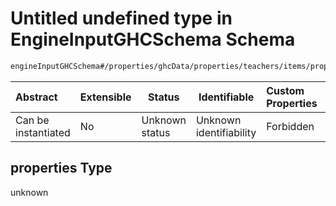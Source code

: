 # Untitled undefined type in EngineInputGHCSchema Schema

```txt
engineInputGHCSchema#/properties/ghcData/properties/teachers/items/properties/settings/items/properties/daylyOcupation/properties/maximumOccupancy/properties
```




| Abstract            | Extensible | Status         | Identifiable            | Custom Properties | Additional Properties | Access Restrictions | Defined In                                                         |
| :------------------ | ---------- | -------------- | ----------------------- | :---------------- | --------------------- | ------------------- | ------------------------------------------------------------------ |
| Can be instantiated | No         | Unknown status | Unknown identifiability | Forbidden         | Allowed               | none                | [ghc.schema.json\*](../out/ghc.schema.json "open original schema") |

## properties Type

unknown
